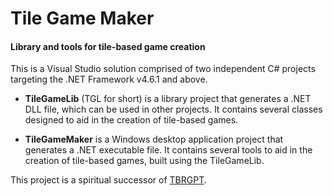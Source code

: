 # Tile Game Maker
#### Library and tools for tile-based game creation
This is a Visual Studio solution comprised of two independent C# projects targeting the .NET Framework v4.6.1 and above.

- **TileGameLib** (TGL for short) is a library project that generates a .NET DLL file, which can be used in other projects. It contains several classes designed to aid in the creation of tile-based games.

- **TileGameMaker** is a Windows desktop application project that generates a .NET executable file. It contains several tools to aid in the creation of tile-based games, built using the TileGameLib.

This project is a spiritual successor of [TBRGPT](https://github.com/FernandoAiresCastello/TBRLGPT).

